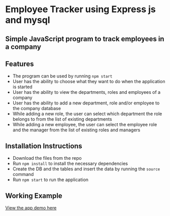 # Employee Tracker using Express js and mysql

## Simple JavaScript program to track employees in a company

## Features

- The program can be used by running `npm start`
- User has the ability to choose what they want to do when the application is started
- User has the ability to view the departments, roles and employees of a company
- User has the ability to add a new department, role and/or employee to the company database
- While adding a new role, the user can select which department the role belongs to from the list of existing departments
- While adding a new employee, the user can select the employee role and the manager from the list of existing roles and managers

## Installation Instructions

- Download the files from the repo
- Run `npm install` to install the necessary dependencies
- Create the DB and the tables and insert the data by running the `source` command
- Run `npm start` to run the application

## Working Example
[View the app demo here](https://share.cleanshot.com/dS8ZxwHB)

